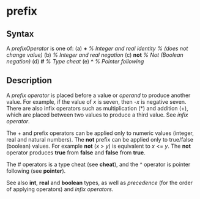 
# prefix

## Syntax
A _prefixOperator_  is one of:   (a) **+**   _% Integer and real identity_       _% (does not change value)_   (b)   _% Integer and real negation_   (c) **not**   _% Not (Boolean negation)_   (d) **#**   _% Type cheat_   (e) **^**   _% Pointer following_

## Description
A _prefix operator_ is placed before a value or _operand_ to produce another value. For example, if the value of _x_ is seven, then -_x_ is negative seven. There are also infix operators such as multiplication (*) and addition (+), which are placed between two values to produce a third value. See _infix operator_.

The + and  prefix operators can be applied only to numeric values (integer, real and natural numbers). The **not** prefix can be applied only to true/false (boolean) values. For example **not** (_x_ > _y_)  is equivalent to _x_ <= _y_. The **not** operator produces **true** from **false** and **false** from **true**.

The # operators is a type cheat (see **cheat**), and the ^ operator is pointer following (see **pointer**).


See also   **int**, **real** and **boolean** types, as well as _precedence_ (for the order of applying operators) and _infix operators_.


